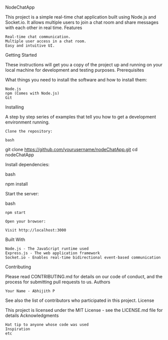 NodeChatApp

This project is a simple real-time chat application built using Node.js and Socket.io. It allows multiple users to join a chat room and share messages with each other in real time.
Features

    Real-time chat communication.
    Multiple user access in a chat room.
    Easy and intuitive UI.

Getting Started

These instructions will get you a copy of the project up and running on your local machine for development and testing purposes.
Prerequisites

What things you need to install the software and how to install them:

    Node.js
    npm (Comes with Node.js)
    Git

Installing

A step by step series of examples that tell you how to get a development environment running.

    Clone the repository:

    bash

git clone https://github.com/yourusername/nodeChatApp.git
cd nodeChatApp

Install dependencies:

bash

npm install

Start the server:

bash

    npm start

    Open your browser:

    Visit http://localhost:3000

Built With

    Node.js - The JavaScript runtime used
    Express.js - The web application framework
    Socket.io - Enables real-time bidirectional event-based communication

Contributing

Please read CONTRIBUTING.md for details on our code of conduct, and the process for submitting pull requests to us.
Authors

    Your Name - Abhijith P

See also the list of contributors who participated in this project.
License

This project is licensed under the MIT License - see the LICENSE.md file for details
Acknowledgments

    Hat tip to anyone whose code was used
    Inspiration
    etc
